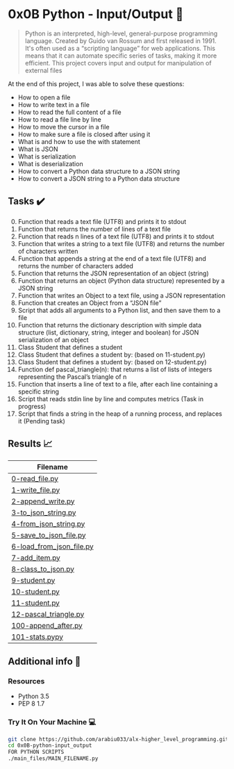 # 0x0B Python - Input/Output :snake:

> Python is an interpreted, high-level, general-purpose programming language. Created by Guido van Rossum and first released in 1991. It's often used as a “scripting language” for web applications. This means that it can automate specific series of tasks, making it more efficient. This project covers input and output for manipulation of external files

At the end of this project, I was able to solve these questions:
  
* How to open a file
* How to write text in a file
* How to read the full content of a file
* How to read a file line by line
* How to move the cursor in a file
* How to make sure a file is closed after using it
* What is and how to use the with statement
* What is JSON
* What is serialization
* What is deserialization
* How to convert a Python data structure to a JSON string
* How to convert a JSON string to a Python data structure

## Tasks :heavy_check_mark:

0. Function that reads a text file (UTF8) and prints it to stdout
1. Function that returns the number of lines of a text file
2. Function that reads n lines of a text file (UTF8) and prints it to stdout
3. Function that writes a string to a text file (UTF8) and returns the number of characters written
4. Function that appends a string at the end of a text file (UTF8) and returns the number of characters added
5. Function that returns the JSON representation of an object (string)
6. Function that returns an object (Python data structure) represented by a JSON string
7. Function that writes an Object to a text file, using a JSON representation
8. Function that creates an Object from a “JSON file”
9. Script that adds all arguments to a Python list, and then save them to a file
10. Function that returns the dictionary description with simple data structure (list, dictionary, string, integer and boolean) for JSON serialization of an object
11. Class Student that defines a student
12. Class Student that defines a student by: (based on 11-student.py)
13. Class Student that defines a student by: (based on 12-student.py)
14. Function def pascal_triangle(n): that returns a list of lists of integers representing the Pascal’s triangle of n
15. Function that inserts a line of text to a file, after each line containing a specific string 
16. Script that reads stdin line by line and computes metrics (Task in progress)
17. Script that finds a string in the heap of a running process, and replaces it (Pending task)

## Results :chart_with_upwards_trend:

| Filename |
| ------ |
| [0-read_file.py](https://github.com/arabiu033/alx-higher_level_programming/blob/main/0x0B-python-input_output/0-read_file.py)|
| [1-write_file.py](https://github.com/arabiu033/alx-higher_level_programming/blob/main/0x0B-python-input_output/3-write_file.py)|
| [2-append_write.py](https://github.com/arabiu033/alx-higher_level_programming/blob/main/0x0B-python-input_output/4-append_write.py)|
| [3-to_json_string.py](https://github.com/arabiu033/alx-higher_level_programming/blob/main/0x0B-python-input_output/5-to_json_string.py)|
| [4-from_json_string.py](https://github.com/arabiu033/alx-higher_level_programming/blob/main/0x0B-python-input_output/6-from_json_string.py)|
| [5-save_to_json_file.py](https://github.com/arabiu033/alx-higher_level_programming/blob/main/0x0B-python-input_output/7-save_to_json_file.py)|
| [6-load_from_json_file.py](https://github.com/arabiu033/alx-higher_level_programming/blob/main/0x0B-python-input_output/8-load_from_json_file.py)|
| [7-add_item.py](https://github.com/arabiu033/alx-higher_level_programming/blob/main/0x0B-python-input_output/9-add_item.py)|
| [8-class_to_json.py](https://github.com/arabiu033/alx-higher_level_programming/blob/main/0x0B-python-input_output/10-class_to_json.py)|
| [9-student.py](https://github.com/arabiu033/alx-higher_level_programming/blob/main/0x0B-python-input_output/11-student.py)|
| [10-student.py](https://github.com/arabiu033/alx-higher_level_programming/blob/main/0x0B-python-input_output/12-student.py)|
| [11-student.py](https://github.com/arabiu033/alx-higher_level_programming/blob/main/0x0B-python-input_output/13-student.py)|
| [12-pascal_triangle.py](https://github.com/arabiu033/alx-higher_level_programming/blob/main/0x0B-python-input_output/14-pascal_triangle.py)|
| [100-append_after.py](https://github.com/arabiu033/alx-higher_level_programming/blob/main/0x0B-python-input_output/100-append_after.py)|
| [101-stats.pypy](https://github.com/arabiu033/alx-higher_level_programming/blob/main/0x0B-python-input_output/101-stats.py)|

## Additional info :construction:
### Resources

- Python 3.5
- PEP 8 1.7

### Try It On Your Machine :computer:	
```bash
git clone https://github.com/arabiu033/alx-higher_level_programming.git
cd 0x0B-python-input_output
FOR PYTHON SCRIPTS
./main_files/MAIN_FILENAME.py
```
